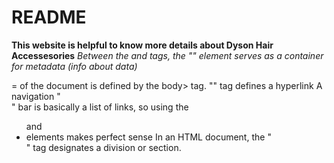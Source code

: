 # README
**This website is helpful to know more details about Dyson Hair Accessesories**
*Between the <html> and <body> tags, the "<head>" element serves as a container for metadata (info about data)*
<body>= of the document is defined by the body> tag.
"<a>" tag defines a hyperlink
A navigation "<nav>" bar is basically a list of links, so using the <ul> and <li> elements makes perfect sense
In an HTML document, the "<div>" tag designates a division or section.
<title>=Additional information about an element is specified via the title attribute
<i frame>=An inline frame is defined by the <iframe> tag.To embed another document inside the current HTML document, use an inline frame.
To create a HTML form for user input, use the <form> tag.
<button>=</button>A clickable button is defined by the "button" tag.
<table>=Defines a table
<tr>=Defines a row in a table
<th>=th stands for table header
<tbody>=	Groups the body content in a table
<td>=Defines a cell in a table
